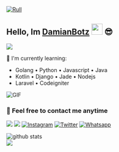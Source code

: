 [![Rull](https://telegra.ph/file/51246fdacf2fd441d5eb3.jpg)](https://nekopoi.care)

## Hello, Im [DamianBotz](https://github.com/DamianBotz) <img src="https://github.com/TheDudeThatCode/TheDudeThatCode/blob/master/Assets/Hi.gif" width="29px"> :sunglasses:
[<img src="https://img.shields.io/badge/Website-nekopoi.care-blue">](www.nekopoi.com)

:page_with_curl: I'm currently learning:
- Golang • Python • Javascript • Java
- Kotlin • Django • Jade • Nodejs
- Laravel • Codeigniter

<img align="center" fit="fill" alt="GIF" src="https://telegra.ph/file/eaaa9e1fa9b61fd342edc.mp4" />

### 📮 Feel free to contact me anytime
[<img src="https://img.shields.io/badge/Telegram-%40gaada-blue">](https://t.me)
[<img src="https://img.shields.io/badge/Email-gaada@skyn.tech-orange">](mailto:gaada@skyn.tech)
<a href="https://www.instagram.com" target="_blank"><img src="https://img.shields.io/badge/Instagram-%23E4405F.svg?&style=flat-square&logo=instagram&logoColor=white" alt="Instagram"></a>
<a href="https://twitter.com" target="_blank"><img src="https://img.shields.io/badge/Twitter-%231877F2.svg?&style=flat-square&logo=Twitter&logoColor=white" alt="Twitter"></a>
<a href="https://wa.me/6285785845416" target="_blank"><img src="https://img.shields.io/badge/Whatsapp-%808080.svg?&style=flat-square&logo=Whatsapp&logoColor=white" alt="Whatsapp"></a>

![github stats](https://github-readme-stats.vercel.app/api?username=DamianBotz&show_icons=true)
<br>
<img src="https://github-readme-stats.vercel.app/api/top-langs/?username=DamianBotz&theme=vue">
